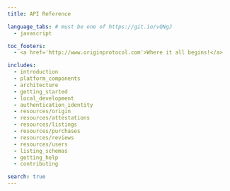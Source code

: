 ```yaml
---
title: API Reference

language_tabs: # must be one of https://git.io/vQNgJ
  - javascript

toc_footers:
  - <a href='http://www.originprotocol.com'>Where it all begins!</a>

includes:
  - introduction
  - platform_components
  - architecture
  - getting_started
  - local_development
  - authentication_identity
  - resources/origin
  - resources/attestations
  - resources/listings
  - resources/purchases
  - resources/reviews
  - resources/users
  - listing_schemas
  - getting_help
  - contributing

search: true
---
```

